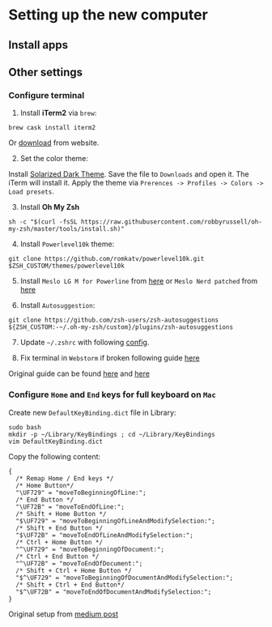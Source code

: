 # Setting up the new computer

## Install apps

## Other settings

### Configure terminal

1. Install **iTerm2** via `brew`:
```
brew cask install iterm2
```
Or [download](https://www.iterm2.com/downloads.html) from website.

2. Set the color theme:

Install [Solarized Dark Theme](https://raw.githubusercontent.com/mbadolato/iTerm2-Color-Schemes/master/schemes/Solarized%20Dark%20-%20Patched.itermcolors). Save the file to `Downloads` and open it. The iTerm will install it. Apply the theme via `Prerences -> Profiles -> Colors -> Load presets`.

3. Install **Oh My Zsh**

```
sh -c "$(curl -fsSL https://raw.githubusercontent.com/robbyrussell/oh-my-zsh/master/tools/install.sh)"
```

4. Install `Powerlevel10k` theme:
```
git clone https://github.com/romkatv/powerlevel10k.git $ZSH_CUSTOM/themes/powerlevel10k
```

5. Install `Meslo LG M for Powerline` from [here](https://github.com/powerline/fonts/blob/master/Meslo%20Slashed/Meslo%20LG%20M%20Regular%20for%20Powerline.ttf) or `Meslo Nerd patched` from [here](https://github.com/romkatv/powerlevel10k#meslo-nerd-font-patched-for-powerlevel10k)

6. Install `Autosuggestion`:
```
git clone https://github.com/zsh-users/zsh-autosuggestions ${ZSH_CUSTOM:-~/.oh-my-zsh/custom}/plugins/zsh-autosuggestions
```

7. Update `~/.zshrc` with following [config](.zshrc).

8. Fix terminal in `Webstorm` if broken following guide [here](https://giorgosgaganis.com/2016/11/25/making-powerline-fonts-work-inside-intellij-idea-terminal/)

Original guide can be found [here](https://gist.github.com/kevin-smets/8568070) and [here](https://github.com/romkatv/powerlevel10k#meslo-nerd-font-patched-for-powerlevel10k)

### Configure `Home` and `End` keys for full keyboard on `Mac`

Create new `DefaultKeyBinding.dict` file in Library:
```
sudo bash 
mkdir -p ~/Library/KeyBindings ; cd ~/Library/KeyBindings
vim DefaultKeyBinding.dict
```

Copy the following content:
```
{
  /* Remap Home / End keys */
  /* Home Button*/
  "\UF729" = "moveToBeginningOfLine:"; 
  /* End Button */
  "\UF72B" = "moveToEndOfLine:"; 
  /* Shift + Home Button */
  "$\UF729" = "moveToBeginningOfLineAndModifySelection:"; 
  /* Shift + End Button */
  "$\UF72B" = "moveToEndOfLineAndModifySelection:"; 
  /* Ctrl + Home Button */
  "^\UF729" = "moveToBeginningOfDocument:"; 
  /* Ctrl + End Button */
  "^\UF72B" = "moveToEndOfDocument:"; 
  /* Shift + Ctrl + Home Button */
  "$^\UF729" = "moveToBeginningOfDocumentAndModifySelection:";
  /* Shift + Ctrl + End Button*/
  "$^\UF72B" = "moveToEndOfDocumentAndModifySelection:"; 
}
```

Original setup from [medium post](https://medium.com/@elhayefrat/how-to-fix-the-home-and-end-buttons-for-an-external-keyboard-in-mac-4da773a0d3a2)
